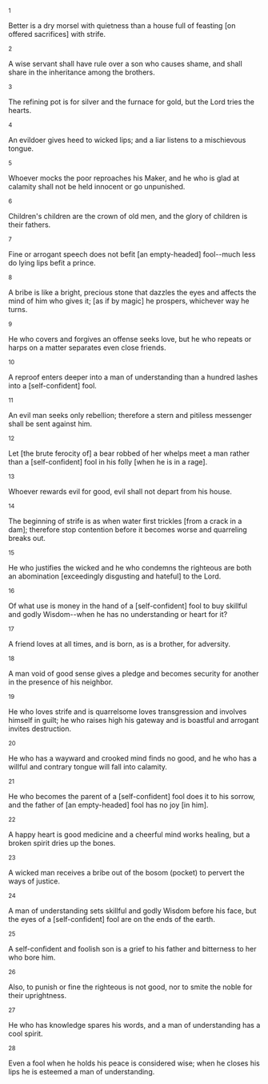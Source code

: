 <sup>1</sup> 

Better is a dry morsel with quietness than a house full of feasting [on offered sacrifices] with strife. 

<sup>2</sup> 

A wise servant shall have rule over a son who causes shame, and shall share in the inheritance among the brothers. 

<sup>3</sup> 

The refining pot is for silver and the furnace for gold, but the Lord tries the hearts. 

<sup>4</sup> 

An evildoer gives heed to wicked lips; and a liar listens to a mischievous tongue. 

<sup>5</sup> 

Whoever mocks the poor reproaches his Maker, and he who is glad at calamity shall not be held innocent or go unpunished. 

<sup>6</sup> 

Children's children are the crown of old men, and the glory of children is their fathers. 

<sup>7</sup> 

Fine or arrogant speech does not befit [an empty-headed] fool--much less do lying lips befit a prince. 

<sup>8</sup> 

A bribe is like a bright, precious stone that dazzles the eyes and affects the mind of him who gives it; [as if by magic] he prospers, whichever way he turns. 

<sup>9</sup> 

He who covers and forgives an offense seeks love, but he who repeats or harps on a matter separates even close friends. 

<sup>10</sup> 

A reproof enters deeper into a man of understanding than a hundred lashes into a [self-confident] fool. 

<sup>11</sup> 

An evil man seeks only rebellion; therefore a stern and pitiless messenger shall be sent against him. 

<sup>12</sup> 

Let [the brute ferocity of] a bear robbed of her whelps meet a man rather than a [self-confident] fool in his folly [when he is in a rage]. 

<sup>13</sup> 

Whoever rewards evil for good, evil shall not depart from his house. 

<sup>14</sup> 

The beginning of strife is as when water first trickles [from a crack in a dam]; therefore stop contention before it becomes worse and quarreling breaks out. 

<sup>15</sup> 

He who justifies the wicked and he who condemns the righteous are both an abomination [exceedingly disgusting and hateful] to the Lord. 

<sup>16</sup> 

Of what use is money in the hand of a [self-confident] fool to buy skillful and godly Wisdom--when he has no understanding or heart for it? 

<sup>17</sup> 

A friend loves at all times, and is born, as is a brother, for adversity. 

<sup>18</sup> 

A man void of good sense gives a pledge and becomes security for another in the presence of his neighbor. 

<sup>19</sup> 

He who loves strife and is quarrelsome loves transgression and involves himself in guilt; he who raises high his gateway and is boastful and arrogant invites destruction. 

<sup>20</sup> 

He who has a wayward and crooked mind finds no good, and he who has a willful and contrary tongue will fall into calamity. 

<sup>21</sup> 

He who becomes the parent of a [self-confident] fool does it to his sorrow, and the father of [an empty-headed] fool has no joy [in him]. 

<sup>22</sup> 

A happy heart is good medicine and a cheerful mind works healing, but a broken spirit dries up the bones. 

<sup>23</sup> 

A wicked man receives a bribe out of the bosom (pocket) to pervert the ways of justice. 

<sup>24</sup> 

A man of understanding sets skillful and godly Wisdom before his face, but the eyes of a [self-confident] fool are on the ends of the earth. 

<sup>25</sup> 

A self-confident and foolish son is a grief to his father and bitterness to her who bore him. 

<sup>26</sup> 

Also, to punish or fine the righteous is not good, nor to smite the noble for their uprightness. 

<sup>27</sup> 

He who has knowledge spares his words, and a man of understanding has a cool spirit. 

<sup>28</sup> 

Even a fool when he holds his peace is considered wise; when he closes his lips he is esteemed a man of understanding.